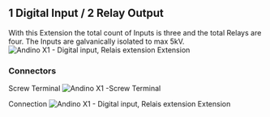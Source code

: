 ## 1 Digital Input / 2 Relay Output
With this Extension the total count of Inputs is three and the total Relays are four. The Inputs are galvanically isolated to max 5kV.
![Andino X1 - Digital input, Relais extension Extension](https://andino.systems/wp-content/uploads/1in2out-extension-small-300x209.png)

### Connectors
Screw Terminal
![Andino X1 -Screw Terminal](https://andino.systems/wp-content/uploads/extension-connector-300x182.png)

Connection
![Andino X1 - Digital input, Relais extension Extension](https://github.com/andino-systems/Andino-X1/blob/master/doc/1DI2DO/1DI2DO.png?raw=true)
